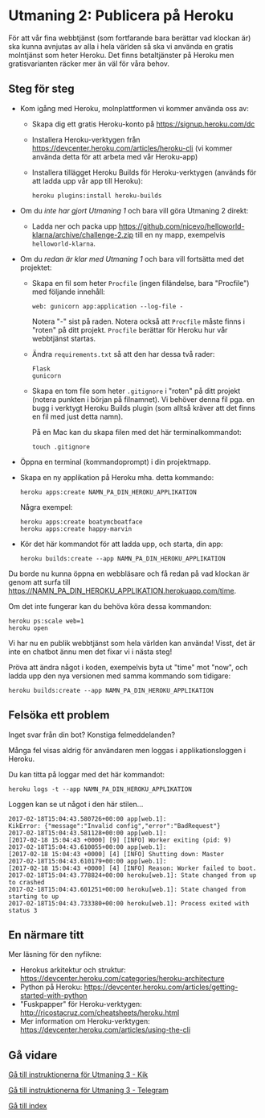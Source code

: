 # Utmaning 2: Publicera på Heroku

För att vår fina webbtjänst (som fortfarande bara berättar vad klockan är) ska kunna avnjutas av alla i hela världen så ska vi använda en gratis molntjänst som heter Heroku. Det finns betaltjänster på Heroku men gratisvarianten räcker mer än väl för våra behov.

## Steg för steg

- Kom igång med Heroku, molnplattformen vi kommer använda oss av:

  - Skapa dig ett gratis Heroku-konto på <https://signup.heroku.com/dc>

  - Installera Heroku-verktygen från <https://devcenter.heroku.com/articles/heroku-cli> (vi kommer använda detta för att arbeta med vår Heroku-app)

  - Installera tillägget Heroku Builds för Heroku-verktygen (används för att ladda upp vår app till Heroku):

    ```
    heroku plugins:install heroku-builds
    ```

- Om du _inte har gjort Utmaning 1_ och bara vill göra Utmaning 2 direkt:

  - Ladda ner och packa upp <https://github.com/nicevo/helloworld-klarna/archive/challenge-2.zip> till en ny mapp, exempelvis `helloworld-klarna`.

- Om du _redan är klar med Utmaning 1_ och bara vill fortsätta med det projektet:

  - Skapa en fil som heter `Procfile` (ingen filändelse, bara "Procfile") med följande innehåll:

    ```
    web: gunicorn app:application --log-file -
    ```

    Notera "-" sist på raden. Notera också att `Procfile` måste finns i "roten" på ditt projekt. `Procfile` berättar för Heroku hur vår webbtjänst startas.

  - Ändra `requirements.txt` så att den har dessa två rader:

    ```
    Flask
    gunicorn
    ```

  - Skapa en tom file som heter `.gitignore` i "roten" på ditt projekt (notera punkten i början på filnamnet). Vi behöver denna fil pga. en bugg i verktygt Heroku Builds plugin (som alltså kräver att det finns en fil med just detta namn).

    På en Mac kan du skapa filen med det här terminalkommandot:

    ```
    touch .gitignore
    ```

- Öppna en terminal (kommandoprompt) i din projektmapp.

- Skapa en ny applikation på Heroku mha. detta kommando:

  ```
  heroku apps:create NAMN_PA_DIN_HEROKU_APPLIKATION
  ```

  Några exempel:

  ```
  heroku apps:create boatymcboatface
  heroku apps:create happy-marvin
  ```

- Kör det här kommandot för att ladda upp, och starta, din app:

  ```
  heroku builds:create --app NAMN_PA_DIN_HEROKU_APPLIKATION
  ```

Du borde nu kunna öppna en webbläsare och få redan på vad klockan är genom att surfa till <https://NAMN_PA_DIN_HEROKU_APPLIKATION.herokuapp.com/time>.

Om det inte fungerar kan du behöva köra dessa kommandon:

```
heroku ps:scale web=1
heroku open
```

Vi har nu en publik webbtjänst som hela världen kan använda! Visst, det är inte en chatbot ännu men det fixar vi i nästa steg!

Pröva att ändra något i koden, exempelvis byta ut "time" mot "now", och ladda upp den nya versionen med samma kommando som tidigare:

```
heroku builds:create --app NAMN_PA_DIN_HEROKU_APPLIKATION
```

## Felsöka ett problem

Inget svar från din bot? Konstiga felmeddelanden?

Många fel visas aldrig för användaren men loggas i applikationsloggen i Heroku.

Du kan titta på loggar med det här kommandot:

```
heroku logs -t --app NAMN_PA_DIN_HEROKU_APPLIKATION
```

Loggen kan se ut något i den här stilen...

```
2017-02-18T15:04:43.580726+00:00 app[web.1]:
KikError: {"message":"Invalid config","error":"BadRequest"}
2017-02-18T15:04:43.581128+00:00 app[web.1]:
[2017-02-18 15:04:43 +0000] [9] [INFO] Worker exiting (pid: 9)
2017-02-18T15:04:43.610055+00:00 app[web.1]:
[2017-02-18 15:04:43 +0000] [4] [INFO] Shutting down: Master
2017-02-18T15:04:43.610179+00:00 app[web.1]:
[2017-02-18 15:04:43 +0000] [4] [INFO] Reason: Worker failed to boot.
2017-02-18T15:04:43.778824+00:00 heroku[web.1]: State changed from up to crashed
2017-02-18T15:04:43.601251+00:00 heroku[web.1]: State changed from starting to up
2017-02-18T15:04:43.733380+00:00 heroku[web.1]: Process exited with status 3
```

## En närmare titt

Mer läsning för den nyfikne:

- Herokus arkitektur och struktur: <https://devcenter.heroku.com/categories/heroku-architecture>
- Python på Heroku: <https://devcenter.heroku.com/articles/getting-started-with-python>
- "Fuskpapper" för Heroku-verktygen: <http://ricostacruz.com/cheatsheets/heroku.html>
- Mer information om Heroku-verktygen: <https://devcenter.heroku.com/articles/using-the-cli>

## Gå vidare

[Gå till instruktionerna för Utmaning 3 - Kik](./challenge-kik.sv.md)

[Gå till instruktionerna för Utmaning 3 - Telegram](./challenge-telegram.sv.md)

[Gå till index](./index.sv.md)
